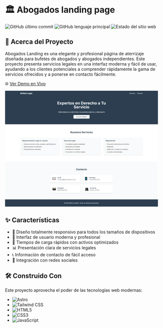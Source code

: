 # 🏛️ Abogados landing page

![GitHub último commit](https://img.shields.io/github/last-commit/DuAndresMina/Abogados-landing)
![GitHub lenguaje principal](https://img.shields.io/github/languages/top/DuAndresMina/Abogados-landing)
![Estado del sitio web](https://img.shields.io/website?url=https%3A%2F%2Fduandresmina.github.io%2FAbogados-landing%2F)

## 📜 Acerca del Proyecto

Abogados Landing es una elegante y profesional página de aterrizaje diseñada para bufetes de abogados y abogados independientes. Este proyecto presenta servicios legales en una interfaz moderna y fácil de usar, ayudando a los clientes potenciales a comprender rápidamente la gama de servicios ofrecidos y a ponerse en contacto fácilmente.

🌐 [Ver Demo en Vivo](https://duandresmina.github.io/Abogados-landing/)

![Captura de pantalla de la Página de Aterrizaje para Abogados](public/screenshot.png)

## ✨ Características

- 📱 Diseño totalmente responsivo para todos los tamaños de dispositivos
- 🎨 Interfaz de usuario moderna y profesional
- 🚀 Tiempos de carga rápidos con activos optimizados
- 📊 Presentación clara de servicios legales
- 📞 Información de contacto de fácil acceso
- 🔗 Integración con redes sociales

## 🛠️ Construido Con

Este proyecto aprovecha el poder de las tecnologías web modernas:

- ![Astro](https://img.shields.io/badge/astro-%232C2052.svg?style=for-the-badge&logo=astro&logoColor=white)
- ![Tailwind CSS](https://img.shields.io/badge/tailwindcss-%2338B2AC.svg?style=for-the-badge&logo=tailwind-css&logoColor=white)
- ![HTML5](https://img.shields.io/badge/html5-%23E34F26.svg?style=for-the-badge&logo=html5&logoColor=white)
- ![CSS3](https://img.shields.io/badge/css3-%231572B6.svg?style=for-the-badge&logo=css3&logoColor=white)
- ![JavaScript](https://img.shields.io/badge/javascript-%23323330.svg?style=for-the-badge&logo=javascript&logoColor=%23F7DF1E)

